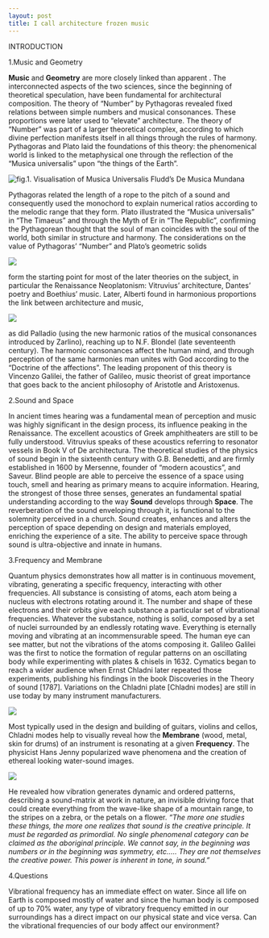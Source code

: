 ```yaml
---
layout: post
title: I call architecture frozen music
---
```


INTRODUCTION

1.Music and Geometry

<b>Music</b> and <b>Geometry</b> are more closely linked than apparent . The interconnected aspects of the two sciences,
since the beginning of theoretical speculation, have been fundamental for architectural composition.
The theory of “Number” by Pythagoras revealed fixed relations between simple numbers and musical consonances.
These proportions were later used to “elevate” architecture. The theory of “Number” was part of a
larger theoretical complex, according to which divine perfection manifests itself in all things through the rules
of harmony. Pythagoras and Plato laid the foundations of this theory: the phenomenical world is linked to
the metaphysical one through the reflection of the “Musica universalis” upon “the things of the Earth”.

 <img src="https://i1.wp.com/scribalterror.blogs.com/scribal_terror/images/2007/04/20/1cosmicharmony.gif" alt="fig.1. Visualisation of Musica Universalis Fludd’s De Musica Mundana">

Pythagoras related the length of a rope to the pitch of a sound and consequently used the monochord to explain
numerical ratios according to the melodic range that they form. Plato illustrated the “Musica universalis”
in “The Timaeus” and through the Myth of Er in “The Republic”, confirming the Pythagorean thought that the
soul of man coincides with the soul of the world, both similar in structure and harmony. The considerations on
the value of Pythagoras’ “Number” and Plato’s geometric solids 

 <img src="http://static1.squarespace.com/static/5165dbc4e4b035d7482d7812/t/530d40dde4b097f846416a84/1393377503375/daily-25x.jpg">
 
 form the starting point for most of the later theories on the subject, in particular the Renaissance Neoplatonism: Vitruvius’ architecture, Dantes’ poetry and Boethius’ music. Later, Alberti found in harmonious proportions the link between architecture and music, 
 
 <img src="https://socialsciencesalpajes.files.wordpress.com/2014/04/5-1-alberti-santa-maria-novella.jpg">
 
as did Palladio (using the new harmonic ratios of the musical consonances introduced by Zarlino), reaching up to N.F. Blondel (late seventeenth century).
The harmonic consonances affect the human mind, and through perception of the same harmonies man unites
with God according to the “Doctrine of the affections”. The leading proponent of this theory is Vincenzo Galilei,
the father of GaIileo, music theorist of great importance that goes back to the ancient philosophy of Aristotle
and Aristoxenus.

2.Sound and Space

In ancient times hearing was a fundamental mean of perception and music was highly significant in the design
process, its influence peaking in the Renaissance. The excellent acoustics of Greek amphitheaters are still to be
fully understood. Vitruvius speaks of these acoustics referring to resonator vessels in Book V of De architectura.
The theoretical studies of the physics of sound begin in the sixteenth century with G.B. Benedetti, and are
firmly established in 1600 by Mersenne, founder of “modern acoustics”, and Saveur.
Blind people are able to perceive the essence of a space using touch, smell and hearing as primary means to
acquire information. Hearing, the strongest of those three senses, generates an fundamental spatial understanding
according to the way <b>Sound</b> develops through <b>Space</b>.
The reverberation of the sound enveloping through it, is functional to the solemnity perceived in a church.
Sound creates, enhances and alters the perception of space depending on design and materials employed,
enriching the experience of a site. The ability to perceive space through sound is ultra-objective and innate in
humans.

3.Frequency and Membrane

Quantum physics demonstrates how all matter is in continuous movement, vibrating, generating a specific
frequency, interacting with other frequencies. All substance is consisting of atoms, each atom being a nucleus
with electrons rotating around it. The number and shape of these electrons and their orbits give each substance
a particular set of vibrational frequencies. Whatever the substance, nothing is solid, composed by a set of
nuclei surrounded by an endlessly rotating wave. Everything is eternally moving and vibrating at an incommensurable
speed. The human eye can see matter, but not the vibrations of the atoms composing it.
Galileo Galilei was the first to notice the formation of regular patterns on an oscillating body while experimenting
with plates & chisels in 1632. Cymatics began to reach a wider audience when Ernst Chladni later repeated
those experiments, publishing his findings in the book Discoveries in the Theory of sound [1787]. Variations
on the Chladni plate [Chladni modes] are still in use today by many instrument manufacturers. 

 <img src="http://api.ning.com/files/Lq-MVtloOMAcDz-jvuBy60o2m6qCURECfZQF-YNN0tgyW7JV8rmp1*AXxdCaBZrl8IfDCfkaUTmZagapPe*2FnQO8maR1a80/Figure6.jpg">
 
Most typically used in the design and building of guitars, violins and cellos, Chladni modes help to visually reveal how
the <b>Membrane</b> (wood, metal, skin for drums) of an instrument is resonating at a given <b>Frequency</b>.
The physicist Hans Jenny popularized wave phenomena and the creation of ethereal looking water-sound images.

<img src="http://blog.syti.net/Images/Cymatics.jpg">

He revealed how vibration generates dynamic and ordered patterns, describing a sound-matrix at
work in nature, an invisible driving force that could create everything from the wave-like shape of a mountain
range, to the stripes on a zebra, or the petals on a flower.
<i>“The more one studies these things, the more one realizes that sound is the creative principle. It must be regarded
as primordial. No single phenomenal category can be claimed as the aboriginal principle. We cannot say, in the
beginning was numbers or in the beginning was symmetry, etc..... They are not themselves the creative power. This
power is inherent in tone, in sound.”</i>

4.Questions


Vibrational frequency has an immediate effect on water. Since all life on Earth is composed mostly of water
and since the human body is composed of up to 70% water, any type of vibratory frequency emitted in our
surroundings has a direct impact on our physical state and vice versa.
Can the vibrational frequencies of our body affect our environment?
